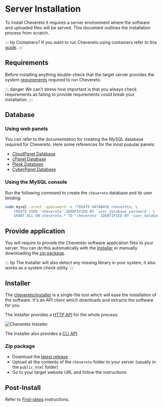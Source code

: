 # Server Installation

To install Chevereto it requires a server environment where the software and uploaded files will be served. This document outlines the installation process from scratch.

::: tip Containers?
If you want to run Chevereto using containers refer to this [guide](../container/introduction.md).
:::

## Requirements

Before installing anything double-check that the target server provides the system [requirements](../system/requirements.md) required to run Chevereto.

::: danger
We can't stress how important is that you always check requirements as failing to provide requirements could break your installation.
:::

## Database

### Using web panels

You can refer to the documentation for creating the MySQL database required for Chevereto. Here some references for the most popular panels:

* [CloudPanel Database](https://www.cloudpanel.io/docs/cloudpanel-ce/frontend-area/databases)
* [cPanel Database](https://docs.cpanel.net/cpanel/databases/mysql-databases/)
* [Plesk Database](https://docs.plesk.com/en-US/obsidian/customer-guide/website-databases/creating-databases.65157/)
* [CyberPanel Database](https://cyberpanel.net/docs/view-and-manage-databases-table-from-cloud-platform/)

### Using the MySQL console

Run the following command to create the `chevereto` database and its user binding:

```sh
sudo mysql -uroot -ppassword -e "CREATE DATABASE chevereto; \
    CREATE USER 'chevereto' IDENTIFIED BY 'user_database_password'; \
    GRANT ALL ON chevereto.* TO 'chevereto' IDENTIFIED BY 'user_database_password';"
```

## Provide application

You will require to provide the Chevereto software application files to your server. You can do this automatically with the [Installer](#installer) or manually downloading the [zip package](#zip-package).

::: tip
The Installer will also detect any missing library in your system, it also works as a system check utility.
:::

## Installer

The [chevereto/installer](https://github.com/chevereto/installer) is a single-file tool which will ease the installation of the software. It's an API client which downloads and extracts the software for you.

The installer provides a [HTTP API](https://github.com/chevereto/installer/blob/master/HTTP.md) for the whole process:

![Chevereto Installer](https://camo.githubusercontent.com/1c1a868703419338eb6b01802270171b4bbb134d/68747470733a2f2f63686576657265746f2e636f6d2f7372632f696d672f696e7374616c6c65722f73637265656e2d76322e706e673f3230313930363233)

The Installer also provides a [CLI API](https://github.com/chevereto/installer/blob/master/CLI.md).

### Zip package

* Download the [latest release](https://chevereto.com/panel/downloads)
* Upload all the contents of the `chevereto` folder to your server (usually in the `public_html` folder)
* Go to your target website URL and follow the instructions

## Post-Install

Refer to [First-steps](../../manual/first-steps/README.md) instructions.
